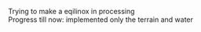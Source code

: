 Trying to make a eqilinox in processing <br>
Progress till now: implemented only the terrain and water

